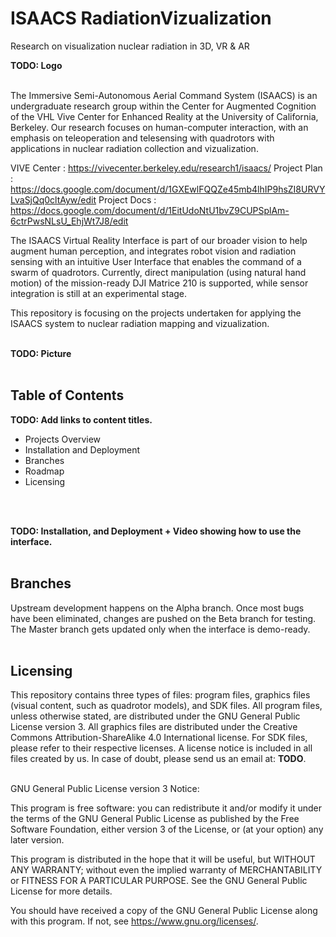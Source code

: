 # ISAACS RadiationVizualization 
Research on visualization nuclear radiation in 3D, VR &amp; AR
<br>

**TODO: Logo**
<br>
<br>

The Immersive Semi-Autonomous Aerial Command System (ISAACS) is an undergraduate research group within the Center for Augmented Cognition of the VHL Vive Center for Enhanced Reality at the University of California, Berkeley. Our research focuses on human-computer interaction, with an emphasis on teleoperation and telesensing with quadrotors with applications in nuclear radiation collection and vizualization.

VIVE Center  : https://vivecenter.berkeley.edu/research1/isaacs/
Project Plan : https://docs.google.com/document/d/1GXEwlFQQZe45mb4lhIP9hsZI8URVYLvaSjQq0cltAyw/edit
Project Docs : https://docs.google.com/document/d/1EitUdoNtU1bvZ9CUPSplAm-6ctrPwsNLsU_EhjWt7J8/edit
<br>

The ISAACS Virtual Reality Interface is part of our broader vision to help augment human perception, and integrates robot vision and radiation sensing with an intuitive User Interface that enables the command of a swarm of quadrotors. Currently, direct manipulation (using natural hand motion) of the mission-ready DJI Matrice 210 is supported, while sensor integration is still at an experimental stage.
<br>

This repository is focusing on the projects undertaken for applying the ISAACS system to nuclear radiation mapping and vizualization. 
<br>
<br>

**TODO: Picture**
<br>
<br>


## Table of Contents
**TODO: Add links to content titles.**
* Projects Overview
* Installation and Deployment
* Branches
* Roadmap
* Licensing
<br>
<br>

**TODO: Installation, and Deployment + Video showing how to use the interface.**
<br>
<br>

## Branches
Upstream development happens on the Alpha branch. Once most bugs have been eliminated, changes are pushed on the Beta branch for testing. The Master branch gets updated only when the interface is demo-ready.
<br>
<br>

## Licensing
This repository contains three types of files: program files, graphics files (visual content, such as quadrotor models), and SDK files. All program files, unless otherwise stated, are distributed under the GNU General Public License version 3. All graphics files are distributed under the Creative Commons Attribution-ShareAlike 4.0 International license. For SDK files, please refer to their respective licenses. A license notice is included in all files created by us. In case of doubt, please send us an email at: **TODO**.
<br>
<br>

GNU General Public License version 3 Notice:
<br>

This program is free software: you can redistribute it and/or modify
it under the terms of the GNU General Public License as published by
the Free Software Foundation, either version 3 of the License, or
(at your option) any later version.
<br>

This program is distributed in the hope that it will be useful,
but WITHOUT ANY WARRANTY; without even the implied warranty of
MERCHANTABILITY or FITNESS FOR A PARTICULAR PURPOSE.  See the
GNU General Public License for more details.
<br>

You should have received a copy of the GNU General Public License
along with this program.  If not, see <https://www.gnu.org/licenses/>.
